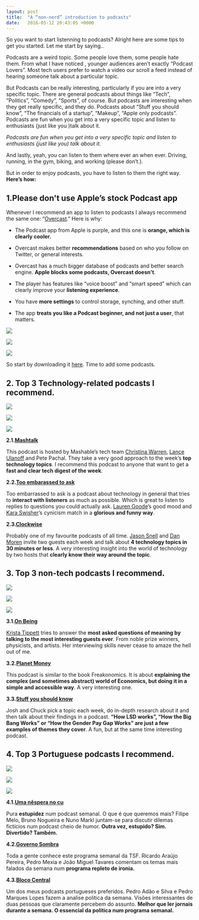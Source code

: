 ```yaml
---
layout: post
title:  "A “non-nerd” introduction to podcasts"
date:   2016-05-12 20:43:05 +0000
---
```


So you want to start listenning to podcasts? Alright here are some tips to get you started. Let me start by saying..

Podcasts are a weird topic. Some people love them, some people hate them. From what I have noticed , younger audiences aren’t exactly “Podcast Lovers”. Most tech users prefer to watch a video our scroll a feed instead of hearing someone talk about a particular topic.

But Podcasts can be really interesting, particularly if you are into a very specific topic. There are general podcasts about things like “Tech”, “Politics”, “Comedy”, “Sports”, of course. But podcasts are interesting when they get really specific, and they do. Podcasts about “Stuff you should know”, “The financials of a startup”, “Makeup”, “Apple only podcasts”. Podcasts are fun when you get into a very specific topic and listen to enthusiasts (just like you )talk about it.

_Podcasts are fun when you get into a very specific topic and listen to enthusiasts (just like you) talk about it._

And lastly, yeah, you can listen to them where ever an when ever. Driving, running, in the gym, biking, and working (please don’t.).

But in order to enjoy podcasts, you have to listen to them the right way. **Here’s how:**

## 1.Please don't use Apple’s stock Podcast app

Whenever I recommend an app to listen to podcasts I always recommend the same one: “[Overcast](https://overcast.fm).” Here is why:

* The Podcast app from Apple is purple, and this one is **orange, which is clearly cooler.**

* Overcast makes better **recommendations** based on who you follow on Twitter, or general interests.

* Overcast has a much bigger database of podcasts and better search engine. **Apple blocks some podcasts, Overcast doesn't**.

* The player has features like “voice boost” and “smart speed” which can clearly improve your **listening experience**.

* You have **more settings** to control storage, synching, and other stuff.

* The app **treats you like a Podcast beginner, and not just a user**, that matters.

![](https://cdn-images-1.medium.com/max/2484/1*EaFZW9W-VXX6aG_1y49P1g.png)

![](https://cdn-images-1.medium.com/max/2484/1*4JRbUsxCYHNCnZZ_j6pY3Q.png)

![](https://cdn-images-1.medium.com/max/2484/1*aonku0EnBwe76hWp6wxW4g.png)

So start by downloading it [here](https://itunes.apple.com/us/app/overcast-podcast-player/id888422857?mt=8). Time to add some podcasts.

## 2. Top 3 Technology-related podcasts I recommend.

![](https://cdn-images-1.medium.com/max/2000/1*ep4lI0vZqnFEzu3z_65xbA.jpeg)

![](https://cdn-images-1.medium.com/max/3998/1*mMxKe75gEZHZo0UXHTiJRA.jpeg)

![](https://cdn-images-1.medium.com/max/2800/1*yboqPehhxb5eqJec3AHG8Q.png)

**2.1.[Mashtalk](https://overcast.fm/+EuQkHpOns)**

This podcast is hosted by Mashable’s tech team [Christina Warren](undefined), [Lance Ulanoff](undefined) and Pete Pachal. They take a very good approach to the week’s **top technology topics**. I recommend this podcast to anyone that want to get a **fast and clear tech digest of the week**.

**2.2.[Too embarassed to ask](https://overcast.fm/+F18VhmgLU)**

Too embarrassed to ask is a podcast about technology in general that tries to **interact with listeners** as much as possible. Which is great to listen to replies to questions you could actually ask. [Lauren Goode](undefined)’s good mood and [Kara Swisher](https://twitter.com/karaswisher)’s cynicism match in a **glorious and funny way**.

**2.3.[Clockwise](https://overcast.fm/+DjLOsfy6g)**

Probably one of my favourite podcasts of all time. [Jason Snell](undefined) and [Dan Moren](https://twitter.com/dmoren) invite two guests each week and talk about **4 technology topics in 30 minutes or less**. A very interesting insight into the world of technology by two hosts that **clearly know their way around the topic**.

## 3. Top 3 non-tech podcasts I recommend.

![](https://cdn-images-1.medium.com/max/4014/1*20UXugBZmcxbHordnB1KEw.png)

![](https://cdn-images-1.medium.com/max/2836/1*Vw_NuW30KEud_dBfWewlTQ.png)

![](https://cdn-images-1.medium.com/max/3200/1*IhexqJ1o9AIeYeKfZlHqkg.jpeg)

**3.1.[On Being](https://overcast.fm/+BYAbbPgf4)**

[Krista Tippett](https://twitter.com/kristatippett) tries to answer the **most asked questions of meaning by talking to the most interesting guests ever**. From noble prize winners, physicists, and artists. Her interviewing skills never cease to amaze the hell out of me.

**3.2.[Planet Money](https://overcast.fm/+BYAbbPgf4)**

This podcast is similar to the book Freakonomics. It is about **explaining the complex (and sometimes abstract) world of Economics, but doing it in a simple and accessible way**. A very interesting one.

**3.3.[Stuff you should know](https://overcast.fm/+VzjmI8)**

Josh and Chuck pick a topic each week, do in-depth research about it and then talk about their findings in a podcast. **“How LSD works”, “How the Big Bang Works” or “How the Gender Pay Gap Works” are just a few examples of themes they cover**. A fun, but at the same time interesting podcast.

## 4. Top 3 Portuguese podcasts I recommend.

![](https://cdn-images-1.medium.com/max/2000/1*mBhCKHmSIxQ_lD55qHBijA.jpeg)

![](https://cdn-images-1.medium.com/max/2000/1*3HTbcIfZSuruPMkiuJNHew.jpeg)

![](https://cdn-images-1.medium.com/max/2000/1*K4-ywv7WVdicH-mDR_GzPw.jpeg)

**4.1.[Uma nêspera no cu](https://overcast.fm/+EZNijBPrs)**

Pura **estupidez** num podcast semanal. O que é que queremos mais? Filipe Melo, Bruno Nogueira e Nuno Markl juntam-se para discutir dilemas fictícios num podcast cheio de humor. **Outra vez, estupido? Sim. Divertido? Também.**

**4.2.[Governo Sombra](https://overcast.fm/+BqDwFTzQ)**

Toda a gente conhece este programa semanal da TSF. Ricardo Araújo Pereira, Pedro Mexia e João Miguel Tavares comentam os temas mais falados da semana num **programa repleto de ironia.**

**4.3.[Bloco Central](https://overcast.fm/+Bq8nkfQk)**

Um dos meus podcasts portugueses preferidos. Pedro Adão e Silva e Pedro Marques Lopes fazem a analise politica da semana. Visões interessantes de duas pessoas que claramente percebem do assunto. **Melhor que ler jornais durante a semana. O essencial da politica num programa semanal.**
